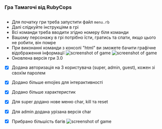 ### **Гра Тамагочі від RubyCops**
```
```
* Для початку гри треба запустити файл `menu.rb`
* Далі слідкуйте інструкціям в грі
* Всі команди треба вводити згідно номеру біля команди
* Вашому персонажу в грі потрібно їсти, гратись та спати, якщо цього не робити, він помре 
* При виконанні команди з консолі "html" ви зможете бачити графічне відображення інформації
![screenshot of game](https://i.ibb.co/LxS0q9j/2020-11-11-21-48-10.png)
![screenshot of game](https://i.ibb.co/ykh1ykp/2020-11-19-14-48-43.png)
* Оновлена версія гри 3.0
- [x] Додана авторизація на 3 користувача (super, admin, guest), кожен зі свохїм паролем
- [x] Додано більше emojies для інтерактивності
- [x] Додано більше характеристик
- [x] Для super додано нове меню char, kill та reset
- [x] Для admin додана урізана версія char
- [x] Прибрано більшість багів
![screenshot of game](https://i.ibb.co/WzDkGG2/2020-11-26-20-17-53.png)



